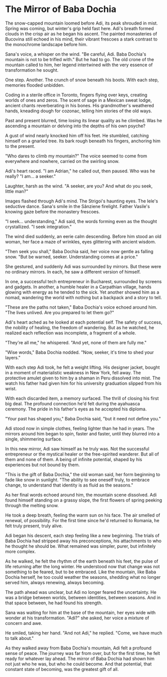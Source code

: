 # The Mirror of Baba Dochia

The snow-capped mountain loomed before Adi, its peak shrouded in mist. Spring was coming, but winter's grip held fast here. Adi's breath formed clouds in the crisp air as he began his ascent. The painted monasteries of Bucovina still echoed in his mind, their vibrant frescoes a stark contrast to the monochrome landscape before him.

Sana's voice, a whisper on the wind. "Be careful, Adi. Baba Dochia's mountain is not to be trifled with." But he had to go. The old crone of the mountain called to him, her legend intertwined with the very essence of transformation he sought.

One step. Another. The crunch of snow beneath his boots. With each step, memories flooded unbidden.

Coding in a sterile office in Toronto, fingers flying over keys, creating worlds of ones and zeros. The scent of sage in a Mexican sweat lodge, ancient chants reverberating in his bones. His grandmother's weathered hands, kneading dough for cozonac, telling him stories of the old ways.

Past and present blurred, time losing its linear quality as he climbed. Was he ascending a mountain or delving into the depths of his own psyche?

A gust of wind nearly knocked him off his feet. He stumbled, catching himself on a gnarled tree. Its bark rough beneath his fingers, anchoring him to the present.

"Who dares to climb my mountain?" The voice seemed to come from everywhere and nowhere, carried on the swirling snow.

Adi's heart raced. "I am Adrian," he called out, then paused. Who was he really? "I am... a seeker."

Laughter, harsh as the wind. "A seeker, are you? And what do you seek, little man?"

Images flashed through Adi's mind. The Strigoi's haunting eyes. The Iele's seductive dance. Sana's smile in the Sânziene firelight. Father Vasile's knowing gaze before the monastery frescoes.

"I seek... understanding," Adi said, the words forming even as the thought crystallized. "I seek integration."

The wind died suddenly, an eerie calm descending. Before him stood an old woman, her face a maze of wrinkles, eyes glittering with ancient wisdom.

"Then seek you shall," Baba Dochia said, her voice now gentle as falling snow. "But be warned, seeker. Understanding comes at a price."

She gestured, and suddenly Adi was surrounded by mirrors. But these were no ordinary mirrors. In each, he saw a different version of himself.

In one, a successful tech entrepreneur in Bucharest, surrounded by screens and gadgets. In another, a humble healer in a Carpathian village, hands glowing with energy as he tended to the sick. Yet another showed him as a nomad, wandering the world with nothing but a backpack and a story to tell.

"These are the paths not taken," Baba Dochia's voice echoed around him. "The lives unlived. Are you prepared to let them go?"

Adi's heart ached as he looked at each potential self. The safety of success, the nobility of healing, the freedom of wandering. But as he watched, he realized each reflection was incomplete, a fragment of a whole.

"They're all me," he whispered. "And yet, none of them are fully me."

"Wise words," Baba Dochia nodded. "Now, seeker, it's time to shed your layers."

With each step Adi took, he felt a weight lifting. His designer jacket, bought in a moment of materialistic weakness in New York, fell away. The protective amulet given to him by a shaman in Peru dissolved into mist. The watch his father had given him for his university graduation slipped from his wrist.

With each discarded item, a memory surfaced. The thrill of closing his first big deal. The profound connection he'd felt during the ayahuasca ceremony. The pride in his father's eyes as he accepted his diploma.

"Your past has shaped you," Baba Dochia said, "but it need not define you."

Adi stood now in simple clothes, feeling lighter than he had in years. The mirrors around him began to spin, faster and faster, until they blurred into a single, shimmering surface.

In this new mirror, Adi saw himself as he truly was. Not the successful entrepreneur or the mystical healer or the free-spirited wanderer. But all of them and none of them. A being of infinite potential, shaped by his experiences but not bound by them.

"This is the gift of Baba Dochia," the old woman said, her form beginning to fade like snow in sunlight. "The ability to see oneself truly, to embrace change, to understand that identity is as fluid as the seasons."

As her final words echoed around him, the mountain scene dissolved. Adi found himself standing on a grassy slope, the first flowers of spring peeking through the melting snow.

He took a deep breath, feeling the warm sun on his face. The air smelled of renewal, of possibility. For the first time since he'd returned to Romania, he felt truly present, truly alive.

Adi began his descent, each step feeling like a new beginning. The trials of Baba Dochia had stripped away his preconceptions, his attachments to who he thought he should be. What remained was simpler, purer, but infinitely more complex.

As he walked, he felt the rhythm of the earth beneath his feet, the pulse of life returning after the long winter. He understood now that change was not something to be feared, but to be embraced. Like the mountain, like Baba Dochia herself, he too could weather the seasons, shedding what no longer served him, always renewing, always becoming.

The path ahead was unclear, but Adi no longer feared the uncertainty. He was a bridge between worlds, between identities, between seasons. And in that space between, he had found his strength.

Sana was waiting for him at the base of the mountain, her eyes wide with wonder at his transformation. "Adi?" she asked, her voice a mixture of concern and awe.

He smiled, taking her hand. "And not Adi," he replied. "Come, we have much to talk about."

As they walked away from Baba Dochia's mountain, Adi felt a profound sense of peace. The journey was far from over, but for the first time, he felt ready for whatever lay ahead. The mirror of Baba Dochia had shown him not just who he was, but who he could become. And that potential, that constant state of becoming, was the greatest gift of all.
